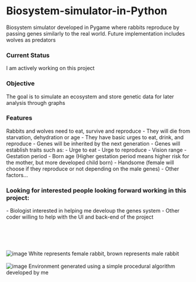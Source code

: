 # Biosystem-simulator-in-Python
Biosystem simulator developed in Pygame where rabbits reproduce by passing genes similarly to the real world. Future implementation includes wolves as predators

<h3>Current Status</h3>
I am actively working on this project

<h3>Objective</h3>
The goal is to simulate an ecosystem and store genetic data for later analysis through graphs

<h3>Features</h3>
Rabbits and wolves need to eat, survive and reproduce
  - They will die from starvation, dehydration or age
  - They have basic urges to eat, drink, and reproduce
  - Genes will be inherited by the next generation
  - Genes will establish traits such as:
        - Urge to eat
        - Urge to reproduce
        - Vision range
        - Gestation period - Born age (Higher gestation period means higher risk for the mother, but more developed child born)
        - Handsome (female will choose if they reproduce or not depending on the male genes)
        - Other factors...

<h3>Looking for interested people looking forward working in this project:</h3>
  - Biologist interested in helping me develoup the genes system
  - Other coder willing to help with the UI and back-end of the project

<br><br>
<br><br>
![image](https://github.com/user-attachments/assets/432d56e9-bbe2-47fa-99eb-d14a7b635482)
  White represents female rabbit, brown represents male rabbit
<br><br>
![image](https://github.com/user-attachments/assets/2d8f86a7-42f9-4d75-9bec-9932068437e6)
  Environment generated using a simple procedural algorithm developed by me
